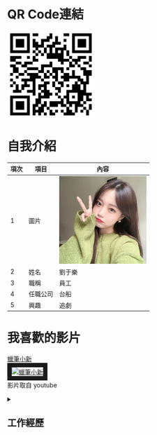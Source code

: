 # QR Code連結

<img src="exported_qrcode_image_600.png" width="200" height="200">

# 自我介紹

|項次|項目|內容|
|-----|------|------|
|1 |圖片|<img src="1235.jpg" width="200" hignt="300">|
|2 | 姓名 |劉于樂|
|3 | 職稱 |員工|
|4 |任職公司 |台船|  
|5 |興趣 |追劇|  


# 我喜歡的影片

<a href="https://www.youtube.com/watch?v=J1ty54g-VeQ" target="_blank">蠟筆小新</a><br>
<a href="http://www.youtube.com/watch?feature=player_embedded&v=J1ty54g-VeQ" target="_blank"><img src="http://img.youtube.com/vi/J1ty54g-VeQ/0.jpg" 
alt="蠟筆小新" width="400" height="250" border="10" /></a>
<br>影片取自 youtube


<details>
<summary>

## 工作經歷

</summary>
(一)、 餐飲業：咖哩大叔，2020年3月~2022年6月<br>
(二)、 重工業：台灣造船股份有限公司，2021年8月至今<br>
  
(三)、 認識台船<br>
物聯網應用<br>
|台船簡介：| CSBC設立於1973年11月7日，為台灣最大的造船公司，總部位於高雄，在基隆和高雄設有2個造船廠, 並設立台北辦公室就近服務客戶與船東。CSBC公司提供各種產品和服務，如商船、海軍艦艇與公務船建造和商維、大型鋼結構和機械製造、海上工程製造、組裝、運輸、吊裝、商維和其他核心業務項目等|
|---------|---------------------------------------------------------------------------------|
|業務範圍：| CSBC銷售市場涵蓋歐、亞、非、美洲，並與船東及客戶維繫良好的業務關係，產品品質和技術深得船東及客戶肯定|
|主要業務：| CSBC現階段營運定位於商船製造與維修、海軍艦艇與公務船製造與維修、離岸風電海工業務三大範疇，為航運業、國防與海工事業發展提供強力的支持，並為國家經濟做出貢獻.未來並將朝向海洋事業集團目標邁進|
|台船精神：| CSBC追求永續經營，並致力推動公司治理及履行以“傳承造船，守護海洋”為主軸之企業社會責任|
</details>
